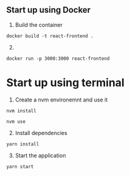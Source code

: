 ## Start up using Docker

1. Build the container

```
docker build -t react-frontend .
```

2.

```
docker run -p 3000:3000 react-frontend
```

# Start up using terminal

1. Create a nvm environemnt and use it

```
nvm install

nvm use
```

2. Install dependencies

```
yarn install
```

3. Start the application

```
yarn start
```
